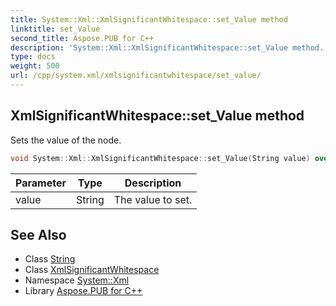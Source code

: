 ```yaml
---
title: System::Xml::XmlSignificantWhitespace::set_Value method
linktitle: set_Value
second_title: Aspose.PUB for C++
description: 'System::Xml::XmlSignificantWhitespace::set_Value method. Sets the value of the node in C++.'
type: docs
weight: 500
url: /cpp/system.xml/xmlsignificantwhitespace/set_value/
---
```

## XmlSignificantWhitespace::set_Value method


Sets the value of the node.

```cpp
void System::Xml::XmlSignificantWhitespace::set_Value(String value) override
```


| Parameter | Type | Description |
| --- | --- | --- |
| value | String | The value to set. |

## See Also

* Class [String](../../../system/string/)
* Class [XmlSignificantWhitespace](../)
* Namespace [System::Xml](../../)
* Library [Aspose.PUB for C++](../../../)
